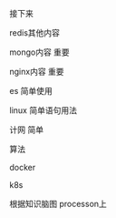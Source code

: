 接下来 

redis其他内容

mongo内容  重要

nginx内容  重要

es  简单使用

linux  简单语句用法

计网   简单

算法

docker

k8s

根据知识脑图 processon上